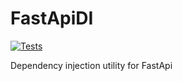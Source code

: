 
# FastApiDI

[![Tests](https://github.com/EmilK322/FastApiDI/actions/workflows/tests.yml/badge.svg)](https://github.com/EmilK322/FastApiDI/actions/workflows/tests.yml)

Dependency injection utility for FastApi

